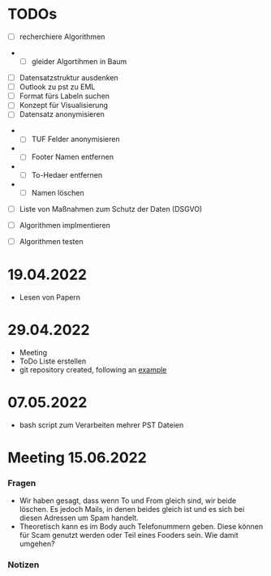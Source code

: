 # TODOs
* [ ] recherchiere Algorithmen
*  * [ ] gleider Algortihmen in Baum
* [ ] Datensatzstruktur ausdenken
* [ ] Outlook zu pst zu EML
* [ ] Format fürs Labeln suchen
* [ ] Konzept für Visualisierung
* [ ] Datensatz anonymisieren
* * [ ] TUF Felder anonymisieren
* * [ ] Footer Namen entfernen
* * [ ] To-Hedaer entfernen
* * [ ] Namen löschen
* [ ] Liste von Maßnahmen zum Schutz der Daten (DSGVO)
* [ ] Algorithmen implmentieren
* [ ] Algorithmen testen



# 19.04.2022

* Lesen von Papern

# 29.04.2022

* Meeting
* ToDo Liste erstellen
* git repository created, following an [example](https://docs.python-guide.org/writing/structure/)

# 07.05.2022

* bash script zum Verarbeiten mehrer PST Dateien

# Meeting 15.06.2022

### Fragen
* Wir haben gesagt, dass wenn To und From gleich sind, wir beide löschen. Es
  jedoch Mails, in denen beides gleich ist und es sich bei diesen Adressen um
  Spam handelt.
* Theoretisch kann es im Body auch Telefonummern geben. Diese können für Scam
  genutzt werden oder Teil eines Fooders sein. Wie damit umgehen?

### Notizen
